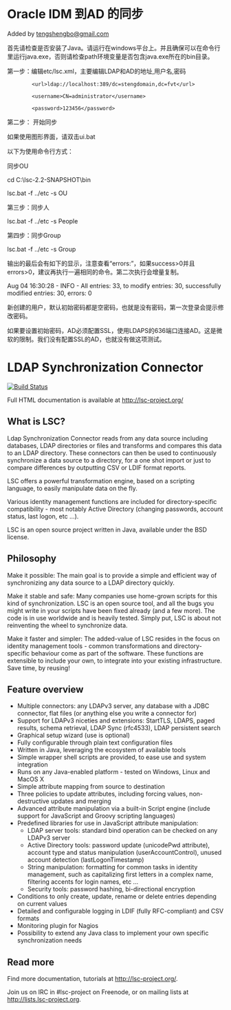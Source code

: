 # Oracle IDM 到AD 的同步

Added by tengshengbo@gmail.com

首先请检查是否安装了Java。请运行在windows平台上。并且确保可以在命令行里运行java.exe，否则请检查path环境变量是否包含java.exe所在的bin目录。

第一步：编辑etc/lsc.xml，主要编辑LDAP和AD的地址,用户名,密码
			
			<url>ldap://localhost:389/dc=stengdomain,dc=fvt</url>
			
			<username>CN=administrator</username>
			
			<password>123456</password>
		
		

第二步： 开始同步

如果使用图形界面，请双击ui.bat

以下为使用命令行方式：

同步OU

cd C:\lsc-2.2-SNAPSHOT\bin

lsc.bat -f ../etc -s OU

第三步：同步人


lsc.bat -f ../etc -s People

第四步：同步Group

lsc.bat -f ../etc -s Group

输出的最后会有如下的显示，注意查看“errors:”，如果success>0并且errors>0，建议再执行一遍相同的命令。第二次执行会增量复制。

Aug 04 16:30:28 - INFO  - All entries: 33, to modify entries: 30, successfully modified entries: 30, errors: 0

新创建的用户，默认初始密码都是空密码，也就是没有密码，第一次登录会提示修改密码。

如果要设置初始密码，AD必须配置SSL，使用LDAPS的636端口连接AD。这是微软的限制。我们没有配置SSL的AD，也就没有做这项测试。

# LDAP Synchronization Connector

[![Build Status](https://travis-ci.org/lsc-project/lsc.svg?branch=master)](https://travis-ci.org/lsc-project/lsc)

Full HTML documentation is available at http://lsc-project.org/

## What is LSC?

Ldap Synchronization Connector reads from any data source including databases,
LDAP directories or files and transforms and compares this data to an LDAP
directory. These connectors can then be used to continuously synchronize a data
source to a directory, for a one shot import or just to compare differences by
outputting CSV or LDIF format reports.

LSC offers a powerful transformation engine, based on a scripting language, to
easily manipulate data on the fly.

Various identity management functions are included for directory-specific
compatibility - most notably Active Directory (changing passwords, account
status, last logon, etc ...). 

LSC is an open source project written in Java, available under the BSD license.

## Philosophy

Make it possible: The main goal is to provide a simple and efficient way of
synchronizing any data source to a LDAP directory quickly.

Make it stable and safe: Many companies use home-grown scripts for this kind
of synchronization. LSC is an open source tool, and all the bugs you might
write in your scripts have been fixed already (and a few more). The code is in
use worldwide and is heavily tested. Simply put, LSC is about not reinventing 
the wheel to synchronize data.

Make it faster and simpler: The added-value of LSC resides in the focus on
identity management tools - common transformations and directory-specific
behaviour come as part of the software. These functions are extensible to
include your own, to integrate into your existing infrastructure. Save time,
by reusing!

## Feature overview

* Multiple connectors: any LDAPv3 server, any database with a JDBC
  connector, flat files (or anything else you write a connector for)
* Support for LDAPv3 niceties and extensions: StartTLS, LDAPS, paged results,
  schema retrieval, LDAP Sync (rfc4533), LDAP persistent search
* Graphical setup wizard (use is optional)
* Fully configurable through plain text configuration files
* Written in Java, leveraging the ecosystem of available tools
* Simple wrapper shell scripts are provided, to ease use and system integration
* Runs on any Java-enabled platform - tested on Windows, Linux and MacOS X
* Simple attribute mapping from source to destination
* Three policies to update attributes, including forcing values, 
  non-destructive updates and merging
* Advanced attribute manipulation via a built-in Script engine (include
  support for JavaScript and Groovy scripting languages)
* Predefined libraries for use in JavaScript attribute manipulation:
    - LDAP server tools: standard bind operation can be checked on any
      LDAPv3 server
    - Active Directory tools: password update (unicodePwd attribute),
      account type and status manipulation (userAccountControl), unused
      account detection (lastLogonTimestamp)
    - String manipulation: formatting for common tasks in identity
      management, such as capitalizing first letters in a complex name,
      filtering accents for login names, etc …
    - Security tools: password hashing, bi-directional encryption
* Conditions to only create, update, rename or delete entries depending on
  current values
* Detailed and configurable logging in LDIF (fully RFC-compliant) and CSV
  formats
* Monitoring plugin for Nagios
* Possibility to extend any Java class to implement your own specific
  synchronization needs

## Read more

Find more documentation, tutorials at http://lsc-project.org/.

Join us on IRC in #lsc-project on Freenode, or on mailing lists at
http://lists.lsc-project.org.
